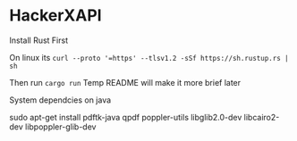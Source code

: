 # HackerXAPI
Install Rust First

On linux its
``
curl --proto '=https' --tlsv1.2 -sSf https://sh.rustup.rs | sh
``

Then run 
``
cargo run
``
Temp README will make it more brief later


System dependcies on java


sudo apt-get install pdftk-java qpdf poppler-utils libglib2.0-dev libcairo2-dev libpoppler-glib-dev
